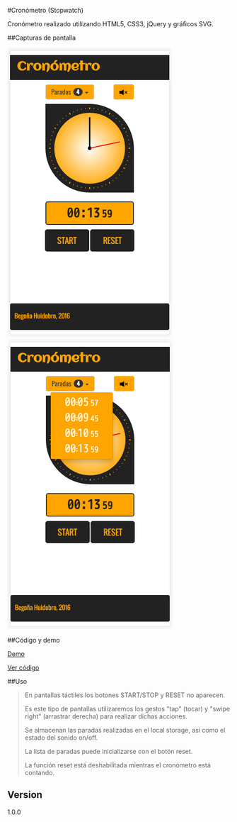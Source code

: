 #Cronómetro (Stopwatch)

Cronómetro realizado utilizando HTML5, CSS3, jQuery y gráficos SVG.

##Capturas de pantalla

![](https://raw.githubusercontent.com/BegoUrsus/cronometro/master/screencap/captura01.PNG) ![](https://raw.githubusercontent.com/BegoUrsus/cronometro/master/screencap/captura02.PNG)

##Código y demo

[Demo](http://begoursus.github.io/cronometro/)

[Ver código](https://github.com/BegoUrsus/cronometro/tree/gh-pages)

##Uso

> En pantallas táctiles los botones START/STOP y RESET no aparecen.
> 
> Es este tipo de pantallas utilizaremos los gestos "tap" (tocar) y "swipe right" (arrastrar derecha) para realizar dichas acciones.
>
> Se almacenan las paradas realizadas en el local storage, así como el estado del sonido on/off.
>
> La lista de paradas puede inicializarse con el botón reset.
>
> La función reset está deshabilitada mientras el cronómetro está contando.

## Version

1.0.0


